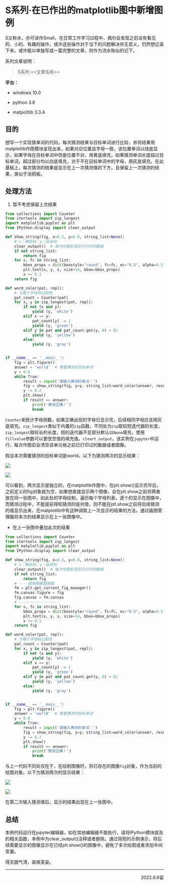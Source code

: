 # S系列·在已作出的matplotlib图中新增图例

S又称水，亦可读作Small，在日常工作学习过程中，偶尔会发现之前没有看见的、小的、有趣的操作，或许这些操作对于当下的问题解决并无意义，仍然想记录下来，或许能以单独写成一篇完整的文章，则作为流水账似的记下。

系列文章说明：

> S系列·<<文章名称>>

**平台：**

- windows 10.0

- python 3.8

- matpoltlib 3.3.4

## 目的

想写一个实现猜单词的代码，每次猜测结果与目标单词进行比较，并将结果用matplotlib作图模块呈现出来，如果对应位置且字母一致，该位置单词以绿底显示，如果字母在目标单词中但是位置不对，用黄底填充，如果猜测单词长度超过目标单词，超过部分均以白底填充，对于不在目标单词中的字母，用灰底填充。在此基础上，每次猜测的结果是显示在上一次猜测值的下方，且保留上一次猜测的结果，类似于涂鸦板。  

## 处理方法

1. 暂不考虑保留上次结果  

```python
from collections import Counter
from itertools import zip_longest
import matplotlib.pyplot as plt
from IPython.display import clear_output

def show_string(fig, x=0.3, y=0.8, string_list=None):
    # x：横坐标，y：纵坐标
    clear_output()  # 每次作图前清空已打印的数据
    if not string_list:
        return fig
    for s, fc in string_list:
        bbox_props = dict(boxstyle="round", fc=fc, ec="0.5", alpha=0.5)
        plt.text(x, y, s, size=14, bbox=bbox_props)
        x += 0.1
    return fig

def word_color(pat, repl):
    # 为每个字母标记颜色
    pat_count = Counter(pat)
    for x, y in zip_longest(pat, repl):
        if not (x and y):
            yield (y, 'white')
        elif x == y:
            pat_count[y] -= 1
            yield (y, 'green')
        elif y in pat and pat_count.get(y, 0) > 0:
            yield (y, 'yellow')
        else:
            yield (y, 'gray')


if __name__ == '__main__':
    fig = plt.figure()
    answer = 'world'  # 需要猜测的目标单词
    y = 0.8
    while True:
        result = input('请输入猜测的单词：')
        fig = show_string(fig, y=y, string_list=word_color(answer, result))
        y -= 0.2
        plt.show()
        if result == answer:
            print('猜测正确！')
            break
```

`Counter`来统计字母频数，如果正确出现的字母已显示完，后续相同字母应该用灰底填充。`zip_longest`类似于内置的`zip`函数，不同处为`zip`取较短迭代器的长度，`zip_longest`取较长的长度，短的迭代器不足部分默认以`None`填充，使用`fillvalue`参数可以更改空值的填充值。`cleart_output`，该实例在`jupyter`中运行，每次作图前会清空该单元格之前已打印过的数据或者图像。  

假设本次需要猜测的目标单词是world，以下为猜测两次的显示结果：  

![](https://s2.loli.net/2022/06/06/WT1hSHfiYO4pBUV.png)  

![](https://s2.loli.net/2022/06/06/uUKv1aNDJTdF9Om.png)  

可以看到，两次显示是独立的，在matplotlib作图中，在plt.show()显示完毕后，之前定义的fig对象就为空，如果想直接显示两个图像，会在plt.show之前将两者放在同一张图中，如此处的字母绘制，遍历每个字母列表，逐个的显示在图像中，而猜测过程中，不能提前得知猜测的是何值，则不能在plt.show之前将后续猜测的值显示出来，在matplotlib中有这种调取上一次显示的结果的方法，通过画图管理器将本次的结果显示在上一张图像中。  

- 在上一张图中叠加此次的结果  

```python
from collections import Counter
from itertools import zip_longest
import matplotlib.pyplot as plt
from IPython.display import clear_output

def show_string(fig, x=0.3, y=0.8, string_list=None):
    # x：横坐标，y：纵坐标
    clear_output()  # 每次作图前清空已打印的数据
    if not string_list:
        return fig
    # --- 调用图像管理器
    fm = plt.get_current_fig_manager()
    fm.canvas.figure = fig
    fig.canvas = fm.canvas
    # ------------------
    for s, fc in string_list:
        bbox_props = dict(boxstyle="round", fc=fc, ec="0.5", alpha=0.5)
        plt.text(x, y, s, size=14, bbox=bbox_props)
        x += 0.1
    return fig

def word_color(pat, repl):
    # 为每个字母标记颜色
    pat_count = Counter(pat)
    for x, y in zip_longest(pat, repl):
        if not (x and y):
            yield (y, 'white')
        elif x == y:
            pat_count[y] -= 1
            yield (y, 'green')
        elif y in pat and pat_count.get(y, 0) > 0:
            yield (y, 'yellow')
        else:
            yield (y, 'gray')


if __name__ == '__main__':
    fig = plt.figure()
    answer = 'world'  # 需要猜测的目标单词
    y = 0.8
    while True:
        result = input('请输入猜测的单词：')
        fig = show_string(fig, y=y, string_list=word_color(answer, result))
        y -= 0.2
        plt.show()
        if result == answer:
            print('猜测正确！')
            break
```

与上一代码不同处仅在于，在绘制图像时，将已存在的图像`fig`对象，作为当前的绘图对象。以下为猜测两次的显示结果：  

![](https://s2.loli.net/2022/06/06/PSgzB9quvC3KhbR.png)  

![](https://s2.loli.net/2022/06/06/9TmH62QYNZkSj4D.png)  

在第二次输入猜测值后，显示的结果出现在上一张图中。  

## 总结

本例代码运行在jupyter编辑器，如在其他编辑器不能执行，请将IPython模块提及的相关函数，本例中为clear_output()注释或者删除。通过简短的示例演示，将后续需要显示的图像显示在已经plt.show()的图像中，避免了多次绘图或者添加中间变量。  

得天朗气清，飒爽英姿。  

----

<p align="right">2022.6.6留</p>
